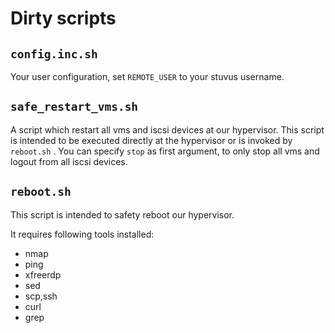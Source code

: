 # Dirty scripts

## `config.inc.sh`

Your user configuration, set `REMOTE_USER` to your stuvus username.


## `safe_restart_vms.sh`

A script which restart all vms and iscsi devices at our hypervisor. This script is intended to be executed directly at the hypervisor or is invoked by `reboot.sh` . You can specify `stop` as first argument, to only stop all vms and logout from all iscsi devices.


## `reboot.sh`

This script is intended to safety reboot our hypervisor.

It requires following tools installed:

 * nmap
 * ping
 * xfreerdp
 * sed
 * scp,ssh
 * curl
 * grep

